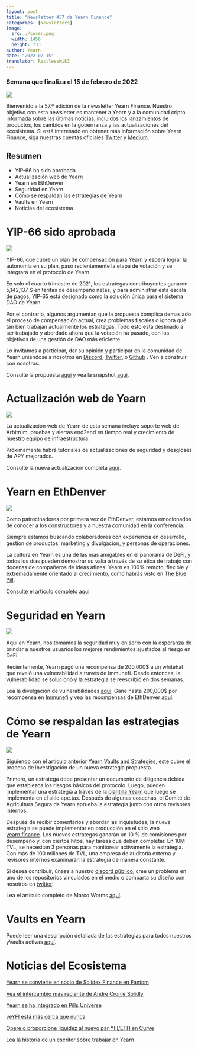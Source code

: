 ```yaml
---
layout: post
title: "Newsletter #57 de Yearn Finance"
categories: [Newsletters]
image:
  src: ./cover.png
  width: 1456
  height: 733
author: Yearn
date: "2022-02-15"
translator: RestlessMik3
---
```

### Semana que finaliza el 15 de febrero de 2022

![](./imagen1.jpg?w=1456&h=733)

Bienvenido a la 57.ª edición de la newsletter Yearn Finance. Nuestro objetivo con esta newsletter es mantener a Yearn y a la comunidad cripto informada sobre las últimas noticias, incluidos los lanzamientos de productos, los cambios en la gobernanza y las actualizaciones del ecosistema. Si está interesado en obtener más información sobre Yearn Finance, siga nuestras cuentas oficiales [Twitter](https://twitter.com/iearnfinance) y [Medium](https://medium.com/iearn).

## Resumen

- YIP-66 ha sido aprobada
- Actualización web de Yearn
- Yearn en EthDenver
- Seguridad en Yearn
- Cómo se respaldan las estrategias de Yearn
- Vaults en Yearn
- Noticias del ecosistema

# YIP-66 sido aprobada

![](./imagen2.jpg?w=200&h=200)

YIP-66, que cubre un plan de compensación para Yearn y espera lograr la autonomía en su plan, pasó recientemente la etapa de votación y se integrará en el protocolo de Yearn.

En solo el cuarto trimestre de 2021, los estrategas contribuyentes ganaron 5,142,137 $ en tarifas de desempeño netas, y para administrar esta escala de pagos, YIP-65 está designado como la solución única para el sistema DAO de Yearn.

Por el contrario, algunos argumentan que la propuesta complica demasiado el proceso de compensación actual, crea problemas fiscales o ignora qué tan bien trabajan actualmente los estrategas. Todo esto está destinado a ser trabajado y abordado ahora que la votación ha pasado, con los objetivos de una gestión de DAO más eficiente.

Lo invitamos a participar, dar su opinión y participar en la comunidad de Yearn uniéndose a nosotros en [Discord](https://discord.gg/8rF374XkXy), [Twitter](http://twitter.com/iearnfinance), o [Github](http://github.com/yearn) . Ven a construir con nosotros.

Consulte la propuesta [aquí](https://gov.yearn.finance/t/proposal-streamlining-contributor-compensation/12247) y vea la snapshot [aquí](https://snapshot.org/#/ybaby.eth/proposal/0x804d3765e70d6e4f0f0a225222dadd396cd328595d5fd097b732b36fdf8e6af6).

# Actualización web de Yearn

![](./imagen3.jpg?w=450&h=367)

La actualización web de Yearn de esta semana incluye soporte web de Arbitrum, pruebas y alertas end2end en tiempo real y crecimiento de nuestro equipo de infraestructura.

Próximamente habrá tutoriales de actualizaciones de seguridad y desgloses de APY mejorados.

Consulte la nueva actualización completa [aquí](https://yearnweb.substack.com/p/yearn-web-engineering-update-160?r=2y79e&utm_campaign=post&utm_medium=web).

# Yearn en EthDenver

![](./imagen4.jpg?w=1328&h=654)

Como patrocinadores por primera vez de EthDenver, estamos emocionados de conocer a los constructores y a nuestra comunidad en la conferencia.

Siempre estamos buscando colaboradores con experiencia en desarrollo, gestión de productos, marketing y divulgación, y personas de operaciones.

La cultura en Yearn es una de las más amigables en el panorama de DeFi, y todos los días pueden demostrar su valía a través de su ética de trabajo con docenas de compañeros de ideas afines. Yearn es 100% remoto, flexible y extremadamente orientado al crecimiento, como habrás visto en [The Blue Pill](https://thebluepill.eth.limo/).

Consulte el artículo completo [aquí](https://medium.com/iearn/yearn-finance-will-be-at-ethdenver-we-are-looking-for-people-to-join-our-team-83ed3aa20269).

# Seguridad en Yearn

![](./imagen5.jpg?w=945&h=408)

Aquí en Yearn, nos tomamos la seguridad muy en serio con la esperanza de brindar a nuestros usuarios los mejores rendimientos ajustados al riesgo en DeFi.

Recientemente, Yearn pagó una recompensa de 200,000$ a un whitehat que reveló una vulnerabilidad a través de Immunefi. Desde entonces, la vulnerabilidad se solucionó y la estrategia se reescribió en dos semanas.

Lea la divulgación de vulnerabilidades [aquí](https://github.com/yearn/yearn-security/blob/master/disclosures/2022-01-30.md). Gane hasta 200,000$ por recompensa en [Immunefi](https://immunefi.com/bounty/yearnfinance/) y vea las recompensas de EthDenver [aquí](https://www.ethdenver.com/bounties/yearn-finance).

# Cómo se respaldan las estrategias de Yearn

![](./imagen6.jpg?w=1400&h=707)

Siguiendo con el artículo anterior [Yearn Vaults and Strategies](https://medium.com/iearn/yearn-finance-explained-what-are-vaults-and-strategies-96970560432), este cubre el proceso de investigación de un nueva estrategia propuesta.

Primero, un estratega debe presentar un documento de diligencia debida que establezca los riesgos básicos del protocolo. Luego, pueden implementar una estrategia a través de la [plantilla Yearn](https://github.com/yearn/brownie-strategy-mix) que luego se implementa en el sitio ape.tax. Después de algunas cosechas, el Comité de Agricultura Segura de Yearn aprueba la estrategia junto con otros revisores internos.

Después de recibir comentarios y abordar las inquietudes, la nueva estrategia se puede implementar en producción en el sitio web [yearn.finance](http://yearn.finance/). Los nuevos estrategas ganarán un 10 % de comisiones por desempeño y, con ciertos hitos, hay tareas que deben completar. En 10M TVL, se necesitan 3 personas para monitorear activamente la estrategia. Con más de 100 millones de TVL, una empresa de auditoría externa y revisores internos examinarán la estrategia de manera constante.

Si desea contribuir, únase a nuestro [discord público](https://discord.com/invite/8rF374XkXy), cree un problema en uno de los repositorios vinculados en el medio o comparta su diseño con nosotros en [twitter](https://twitter.com/iearnfinance)!

Lea el artículo completo de Marco Worms [aquí](https://medium.com/iearn/how-new-yearn-vault-strategies-are-endorsed-8c0e0870790d).

# Vaults en Yearn

Puede leer una descripción detallada de las estrategias para todos nuestros yVaults activas [aquí](https://medium.com/yearn-state-of-the-vaults/the-vaults-at-yearn-9237905ffed3).

# Noticias del Ecosistema

[Yearn se convierte en socio de Solidex Finance en Fantom](https://twitter.com/SolidexFantom/status/1489277199559499776)

[Vea el intercambio más reciente de Andre Cronje Solidly](https://twitter.com/solidlyexchange/status/1491650940109217795)

[Yearn se ha integrado en Pills Universe](https://twitter.com/pillheadddd/status/1492199477238710276)

[veYFI está más cerca que nunca](https://twitter.com/cryptouf/status/1492100813279350785)

[Opere o proporcione liquidez al nuevo par YFI/ETH en Curve](https://curve.fi/factory-crypto/8)

[Lea la historia de un escritor sobre trabajar en Yearn](https://twitter.com/MarcoWorms/status/1490923070705442819).
